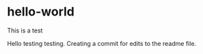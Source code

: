 # hello-world
This is a test

Hello testing testing. Creating a commit for edits to the readme file.
